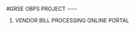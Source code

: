 
<!-- OBPS PROJECT DETAILS -->

#GRSE OBPS PROJECT ----
<!-- insert into email_send_info (event_name, u_id, u_name, u_type, email_body_name) values('BTN_REJECT', null, null, 'vendor', 'BTN_REJECT') -->
1. VENDOR BILL PROCESSING ONLINE PORTAL
